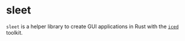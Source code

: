 # sleet

`sleet` is a helper library to create GUI applications in Rust with the [`iced`] toolkit.

[`iced`]: https://github.com/iced-rs/iced/
